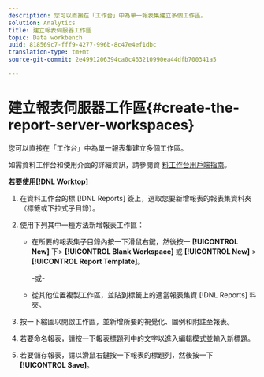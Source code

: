 ```yaml
---
description: 您可以直接在「工作台」中為單一報表集建立多個工作區。
solution: Analytics
title: 建立報表伺服器工作區
topic: Data workbench
uuid: 818569c7-fff9-4277-996b-8c47e4ef1dbc
translation-type: tm+mt
source-git-commit: 2e4991206394ca0c463210990ea44dfb700341a5

---
```



# 建立報表伺服器工作區{#create-the-report-server-workspaces}

您可以直接在「工作台」中為單一報表集建立多個工作區。

如需資料工作台和使用介面的詳細資訊，請參閱資 [料工作台用戶端指南](https://docs.adobe.com/content/help/en/data-workbench/using/client/t-open-ins.html)。

**若要使用[!DNL Worktop]**

1. 在資料工作台的標 [!DNL Reports] 簽上，選取您要新增報表的報表集資料夾（標籤或下拉式子目錄）。
1. 使用下列其中一種方法新增報表工作區：

   * 在所要的報表集子目錄內按一下滑鼠右鍵，然後按一 **[!UICONTROL New]** 下> **[!UICONTROL Blank Workspace]** 或 **[!UICONTROL New]** > **[!UICONTROL Report Template]**。

      -或-

   * 從其他位置複製工作區，並貼到標籤上的適當報表集資 [!DNL Reports] 料夾。

1. 按一下縮圖以開啟工作區，並新增所要的視覺化、圖例和附註至報表。
1. 若要命名報表，請按一下報表標題列中的文字以進入編輯模式並輸入新標題。
1. 若要儲存報表，請以滑鼠右鍵按一下報表的標題列，然後按一下 **[!UICONTROL Save]**。
